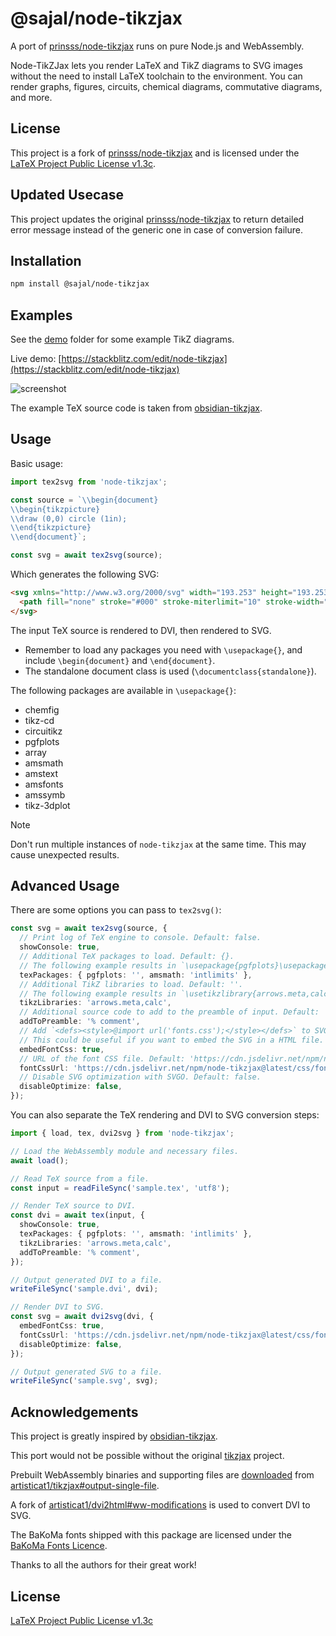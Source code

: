 # @sajal/node-tikzjax

A port of [prinsss/node-tikzjax](https://tikzjax.com) runs on pure Node.js and WebAssembly.

Node-TikZJax lets you render LaTeX and TikZ diagrams to SVG images without the need to install LaTeX toolchain to the environment. You can render graphs, figures, circuits, chemical diagrams, commutative diagrams, and more.

## License

This project is a fork of [prinsss/node-tikzjax](https://github.com/prinsss/node-tikzjax) and is licensed under the [LaTeX Project Public License v1.3c](https://github.com/kisonecat/tikzjax/blob/master/LICENSE.md).

## Updated Usecase
This project updates the original [prinsss/node-tikzjax](https://github.com/prinsss/node-tikzjax) to return detailed error message instead of the generic one in case of conversion failure.


## Installation

```bash
npm install @sajal/node-tikzjax
```



## Examples

See the [demo](demo) folder for some example TikZ diagrams.

Live demo: [https://stackblitz.com/edit/node-tikzjax](https://stackblitz.com/edit/node-tikzjax)

![screenshot](https://github.com/prinsss/node-tikzjax/raw/main/demo/screenshot.png)

The example TeX source code is taken from [obsidian-tikzjax](https://github.com/artisticat1/obsidian-tikzjax).

## Usage

Basic usage:

```typescript
import tex2svg from 'node-tikzjax';

const source = `\\begin{document}
\\begin{tikzpicture}
\\draw (0,0) circle (1in);
\\end{tikzpicture}
\\end{document}`;

const svg = await tex2svg(source);
```

Which generates the following SVG:

```html
<svg xmlns="http://www.w3.org/2000/svg" width="193.253" height="193.253" viewBox="-72 -72 144.94 144.94">
  <path fill="none" stroke="#000" stroke-miterlimit="10" stroke-width=".4" d="M72.47.2c0-39.914-32.356-72.27-72.27-72.27S-72.07-39.714-72.07.2-39.714 72.47.2 72.47 72.47 40.114 72.47.2ZM.2.2"/>
</svg>
```

The input TeX source is rendered to DVI, then rendered to SVG.

- Remember to load any packages you need with `\usepackage{}`, and include `\begin{document}` and `\end{document}`.
- The standalone document class is used (`\documentclass{standalone}`).

The following packages are available in `\usepackage{}`:

- chemfig
- tikz-cd
- circuitikz
- pgfplots
- array
- amsmath
- amstext
- amsfonts
- amssymb
- tikz-3dplot

> [!NOTE]
> Don't run multiple instances of `node-tikzjax` at the same time. This may cause unexpected results.

## Advanced Usage

There are some options you can pass to `tex2svg()`:

```typescript
const svg = await tex2svg(source, {
  // Print log of TeX engine to console. Default: false.
  showConsole: true,
  // Additional TeX packages to load. Default: {}.
  // The following example results in `\usepackage{pgfplots}\usepackage[intlimits]{amsmath}`.
  texPackages: { pgfplots: '', amsmath: 'intlimits' },
  // Additional TikZ libraries to load. Default: ''.
  // The following example results in `\usetikzlibrary{arrows.meta,calc}`.
  tikzLibraries: 'arrows.meta,calc',
  // Additional source code to add to the preamble of input. Default: ''.
  addToPreamble: '% comment',
  // Add `<defs><style>@import url('fonts.css');</style></defs>` to SVG. Default: false.
  // This could be useful if you want to embed the SVG in a HTML file.
  embedFontCss: true,
  // URL of the font CSS file. Default: 'https://cdn.jsdelivr.net/npm/node-tikzjax@latest/css/fonts.css'.
  fontCssUrl: 'https://cdn.jsdelivr.net/npm/node-tikzjax@latest/css/fonts.css',
  // Disable SVG optimization with SVGO. Default: false.
  disableOptimize: false,
});
```

You can also separate the TeX rendering and DVI to SVG conversion steps:

```typescript
import { load, tex, dvi2svg } from 'node-tikzjax';

// Load the WebAssembly module and necessary files.
await load();

// Read TeX source from a file.
const input = readFileSync('sample.tex', 'utf8');

// Render TeX source to DVI.
const dvi = await tex(input, {
  showConsole: true,
  texPackages: { pgfplots: '', amsmath: 'intlimits' },
  tikzLibraries: 'arrows.meta,calc',
  addToPreamble: '% comment',
});

// Output generated DVI to a file.
writeFileSync('sample.dvi', dvi);

// Render DVI to SVG.
const svg = await dvi2svg(dvi, {
  embedFontCss: true,
  fontCssUrl: 'https://cdn.jsdelivr.net/npm/node-tikzjax@latest/css/fonts.css',
  disableOptimize: false,
});

// Output generated SVG to a file.
writeFileSync('sample.svg', svg);
```

## Acknowledgements

This project is greatly inspired by [obsidian-tikzjax](https://github.com/artisticat1/obsidian-tikzjax).

This port would not be possible without the original [tikzjax](https://github.com/kisonecat/tikzjax) project.

Prebuilt WebAssembly binaries and supporting files are [downloaded](download.sh) from [artisticat1/tikzjax#output-single-file](https://github.com/artisticat1/tikzjax/tree/output-single-file).

A fork of [artisticat1/dvi2html#ww-modifications](https://github.com/artisticat1/dvi2html/tree/ww-modifications) is used to convert DVI to SVG.

The BaKoMa fonts shipped with this package are licensed under the [BaKoMa Fonts Licence](css/bakoma/LICENCE).

Thanks to all the authors for their great work!

## License

[LaTeX Project Public License v1.3c](LICENSE)
